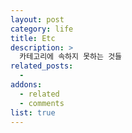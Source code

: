 ```yaml
---
layout: post
category: life
title: Etc
description: >
  카테고리에 속하지 못하는 것들
related_posts:
  - 
addons:
  - related
  - comments
list: true
---
```

<!-- blank -->


   